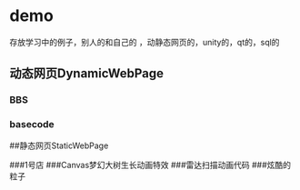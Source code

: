 # demo
存放学习中的例子，别人的和自己的 ，动静态网页的，unity的，qt的，sql的
## 动态网页DynamicWebPage

### BBS
### basecode

##静态网页StaticWebPage

###1号店
###Canvas梦幻大树生长动画特效
###雷达扫描动画代码
###炫酷的粒子
